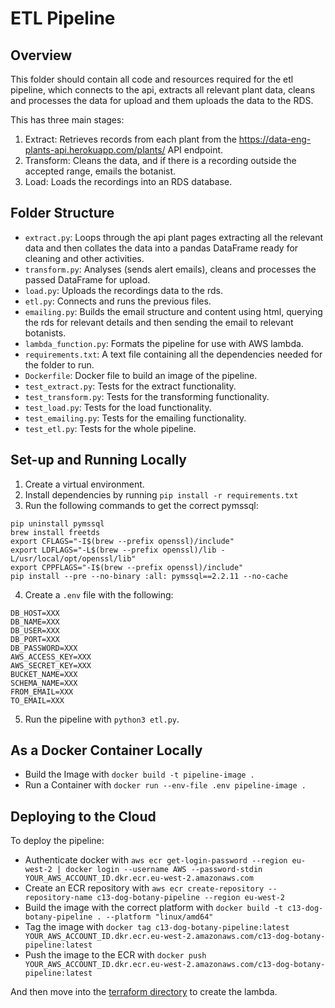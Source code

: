 # ETL Pipeline

## Overview

This folder should contain all code and resources required for the etl pipeline, which connects to the api, extracts all relevant plant data, cleans and processes the data for upload and them uploads the data to the RDS.

This has three main stages:
1. Extract: Retrieves records from each plant from the https://data-eng-plants-api.herokuapp.com/plants/ API endpoint.
2. Transform: Cleans the data, and if there is a recording outside the accepted range, emails the botanist.
3. Load: Loads the recordings into an RDS database.


## Folder Structure

- `extract.py`: Loops through the api plant pages extracting all the relevant data and then collates the data into a pandas DataFrame ready for cleaning and other activities. 
- `transform.py`: Analyses (sends alert emails), cleans and processes the passed DataFrame for upload.
- `load.py`: Uploads the recordings data to the rds. 
- `etl.py`: Connects and runs the previous files.
- `emailing.py`: Builds the email structure and content using html, querying the rds for relevant details and then sending the email to relevant botanists.
- `lambda_function.py`: Formats the pipeline for use with AWS lambda.
- `requirements.txt`: A text file containing all the dependencies needed for the folder to run.
- `Dockerfile`: Docker file to build an image of the pipeline.
- `test_extract.py`: Tests for the extract functionality.
- `test_transform.py`: Tests for the transforming functionality.
- `test_load.py`: Tests for the load functionality.
- `test_emailing.py`: Tests for the emailing functionality.
- `test_etl.py`: Tests for the whole pipeline.


## Set-up and Running Locally

1. Create a virtual environment.
2. Install dependencies by running `pip install -r requirements.txt`
3. Run the following commands to get the correct pymssql:
```
pip uninstall pymssql
brew install freetds
export CFLAGS="-I$(brew --prefix openssl)/include"
export LDFLAGS="-L$(brew --prefix openssl)/lib -L/usr/local/opt/openssl/lib"
export CPPFLAGS="-I$(brew --prefix openssl)/include"
pip install --pre --no-binary :all: pymssql==2.2.11 --no-cache
```
4. Create a `.env` file with the following:
```
DB_HOST=XXX
DB_NAME=XXX
DB_USER=XXX
DB_PORT=XXX
DB_PASSWORD=XXX
AWS_ACCESS_KEY=XXX
AWS_SECRET_KEY=XXX
BUCKET_NAME=XXX
SCHEMA_NAME=XXX
FROM_EMAIL=XXX
TO_EMAIL=XXX
```
5. Run the pipeline with `python3 etl.py`.


## As a Docker Container Locally

- Build the Image with `docker build -t pipeline-image .`
- Run a Container with `docker run --env-file .env pipeline-image .`


## Deploying to the Cloud

To deploy the pipeline:
- Authenticate docker with `aws ecr get-login-password --region eu-west-2 | docker login --username AWS --password-stdin YOUR_AWS_ACCOUNT_ID.dkr.ecr.eu-west-2.amazonaws.com`
- Create an ECR repository with `aws ecr create-repository --repository-name c13-dog-botany-pipeline --region eu-west-2`
- Build the image with the correct platform with `docker build -t c13-dog-botany-pipeline . --platform "linux/amd64"`
- Tag the image with `docker tag c13-dog-botany-pipeline:latest YOUR_AWS_ACCOUNT_ID.dkr.ecr.eu-west-2.amazonaws.com/c13-dog-botany-pipeline:latest`
- Push the image to the ECR with `docker push YOUR_AWS_ACCOUNT_ID.dkr.ecr.eu-west-2.amazonaws.com/c13-dog-botany-pipeline:latest`
    
And then move into the [terraform directory](../terraform) to create the lambda.
    